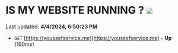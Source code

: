 # IS MY WEBSITE RUNNING ? [![](https://img.shields.io/static/v1?label=Sponsor&message=%E2%9D%A4&logo=GitHub&color=%23fe8e86)](https://github.com/sponsors/<username>)

Last updated: **4/4/2024, 6:50:23 PM**

- `GET` [https://youssefservice.me](https://youssefservice.me) - **Up** (190ms)
